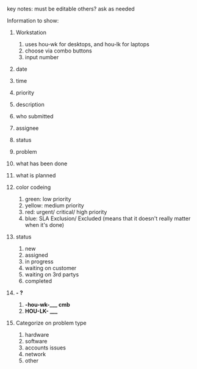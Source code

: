 key notes:
must be editable
others? ask as needed

Information to show: 	
1. Workstation
	1. uses hou-wk for desktops, and hou-lk for laptops
	1. choose via combo buttons
	1. input number
1. date
1. time
1. priority
1. description
1. who submitted
1. assignee
1. status
1. problem
1. what has been done
1. what is planned

1. color codeing
	1. green: low priority
	1. yellow: medium priority
	1. red: urgent/ critical/ high priority
	1. blue: SLA Exclusion/ Excluded (means that it doesn't really matter when it's done)

1. status
	1. new
	1. assigned
	1. in progress
	1.  waiting on customer
	1. waiting on 3rd partys
	1. completed

1. **- ?**
 	1. **-hou-wk-___ cmb**
	1. **HOU-LK- ___**

1. Categorize on problem type
	1.  hardware
	1. software
	1. accounts issues
	1. network
	1. other
